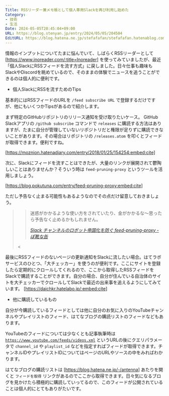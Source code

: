 ```yaml
---
Title: RSSリーダー兼メモ帳として個人専用Slackを再び利用し始めた
Category:
- 技術
- 生活
Date: 2024-05-05T20:45:04+09:00
URL: https://blog.stenyan.jp/entry/2024/05/05/204504
EditURL: https://blog.hatena.ne.jp/stefafafan/stefafafan.hatenablog.com/atom/entry/6801883189103979563
---
```


情報のインプットについてたまに悩んでいて、しばらくRSSリーダーとして [https://www.inoreader.com/:title=Inoreader] を使ってみていましたが、最近「個人SlackにRSSフィードを流す方式」に戻しました。日々仕事も趣味もSlackやDiscordを眺めているので、そのままの体験でニュースを追うことができるのは個人的に便利です。

* 個人SlackにRSSを流すためのTips

基本的にはRSSフィードのURLを <code>/feed subscribe URL</code> で登録するだけですが、他にもいくつかTipsがあるので紹介します。

まず特定のGitHubリポジトリのリリース通知を受け取りたいケース。 GitHub Slackアプリの <code>/github subscribe</code> コマンドで <code>releases</code> に購読する方法はありますが、たまに自分が管理していないリポジトリだと権限が足りずに購読できないことがあります。その場合はリポジトリの <code>/releases.atom</code> を叩くとフィードが取得できます。便利ですね。

[https://moznion.hatenadiary.com/entry/2018/01/25/154254:embed:cite]

次に、Slackにフィードを流すことはできたが、大量のリンクが展開されて鬱陶しいことはありませんか？そういう時は <code>feed-pruning-proxy</code> というツールを活用しましょう。

[https://blog.pokutuna.com/entry/feed-pruning-proxy:embed:cite]

ただし予告なく止まる可能性もあるようなのでその点だけ留意しておきましょう。

><blockquote cite="https://blog.pokutuna.com/entry/feed-pruning-proxy" data-uuid="6801883189103979910"><p>迷惑がかかるような使い方をされていたり、金がかかるな〜思ったら予告なく止めるかもしれません。</p><cite><a href="https://blog.pokutuna.com/entry/feed-pruning-proxy">Slack チャンネルのロボット帝国化を防ぐ feed-pruning-proxy - ぽ靴な缶</a></cite></blockquote><

最後にRSSフィードのないページの更新通知をSlackに流したい場合。はてラボサービスのひとつ、「大チェッカー」を使うのが便利です。ここにサイトを登録したら定期的にクロールしてくれるので、ここから取得したRSSフィードをSlackで購読することができます。自分の場合、自分が住んでいる自治体のサイトを大チェッカーでクロールしてSlackで最近の出来事を追えるようにしてみています。
[https://daichkr.hatelabo.jp/:embed:cite]

* 他に購読しているもの

自分が今購読しているフィードとしては他に自分のお気に入りのYouTubeチャンネルやプレイリストのフィード、はてなブログの購読リストのフィードなどもあります。

YouTubeのフィードについては少なくとも記事執筆時は <code>https://www.youtube.com/feeds/videos.xml</code> というURLの後にクエリパラメータで <code>channel_id</code> や <code>playlist_id</code> などを指定すればフィードが取得できます。チャンネルIDやプレイリストIDについてはページのURLやソースの中をみればわかります。

はてなブログの購読リストは [https://blog.hatena.ne.jp/-/antenna] あたりを開くと <code>フィードを取得</code> リンクがあるのでここから取得できます。日々気になるブログを見かけたら積極的に購読していってるので、このフィードが公開されていることは個人的にとてもありがたいです。
